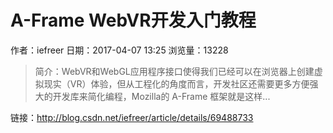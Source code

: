 # A-Frame WebVR开发入门教程
作者：iefreer
日期：2017-04-07 13:25
浏览量：13228
> 简介：WebVR和WebGL应用程序接口使得我们已经可以在浏览器上创建虚拟现实（VR）体验，但从工程化的角度而言，开发社区还需要更多方便强大的开发库来简化编程，Mozilla的 A-Frame 框架就是这样...

 链接：http://blog.csdn.net/iefreer/article/details/69488733
